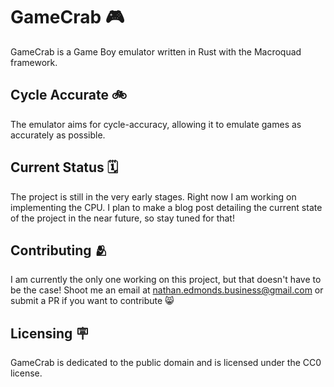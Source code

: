 # GameCrab 🎮
GameCrab is a Game Boy emulator written in Rust with the Macroquad framework.

## Cycle Accurate 🚲
The emulator aims for cycle-accuracy, allowing it to emulate games as accurately as possible.

## Current Status 🗓️
The project is still in the very early stages. Right now I am working on implementing the CPU. I plan to make a blog post detailing the current state of the project in the near future, so stay tuned for that!

## Contributing 🫂
I am currently the only one working on this project, but that doesn't have to be the case! Shoot me an email at nathan.edmonds.business@gmail.com or submit a PR if you want to contribute 😸

## Licensing 🪧
GameCrab is dedicated to the public domain and is licensed under the CC0 license. 
